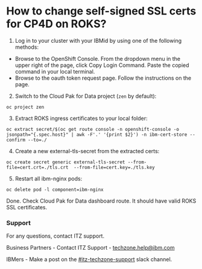 # How to change self-signed SSL certs for CP4D on ROKS?

1. Log in to your cluster with your IBMid by using one of the following methods:

- Browse to the OpenShift Console. From the dropdown menu in the upper right of the page, click Copy Login Command. Paste the copied command in your local terminal.
- Browse to the oauth token request page. Follow the instructions on the page.

2. Switch to the Cloud Pak for Data project (`zen` by default):
```
oc project zen
```

3. Extract ROKS ingress certificates to your local folder:
```
oc extract secret/$(oc get route console -n openshift-console -o jsonpath="{.spec.host}" | awk -F'.' '{print $2}') -n ibm-cert-store --confirm --to=./
```

4. Create a new external-tls-secret from the extracted certs:
```
oc create secret generic external-tls-secret --from-file=cert.crt=./tls.crt  --from-file=cert.key=./tls.key
```

5. Restart all ibm-nginx pods:
```
oc delete pod -l component=ibm-nginx
```
Done. Check Cloud Pak for Data dashboard route. It should have valid ROKS SSL certificates.

### Support

For any questions, contact ITZ support.

Business Partners - Contact ITZ Support - techzone.help@ibm.com

IBMers - Make a post on the [#itz-techzone-support](https://ibm-dte.slack.com/archives/C0124J683GW) slack channel.
